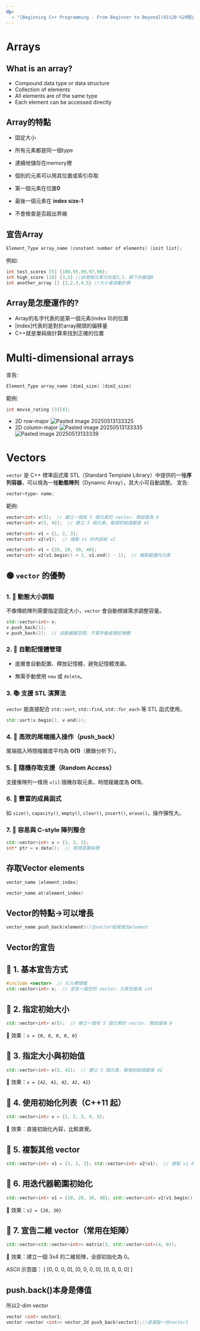```yaml
---
Up:
  - "[Beginning C++ Programming - From Beginner to Beyond](01%20-%20程式語言/Beginning%20C++%20Programming%20-%20From%20Beginner%20to%20Beyond/Beginning%20C++%20Programming%20-%20From%20Beginner%20to%20Beyond.md)"
---
```

# Arrays
## What is an array?
- Compound data type or data structure
- Collection of elements
- All elements are of the same type
- Each element can be accessed directly
## Array的特點
- 固定大小
- 所有元素都是同一個type
- 連續地儲存在memory裡
- 個別的元素可以用其位置或索引存取

- 第一個元素在位置**0**
- 最後一個元素在 **index size-1**

- 不會檢查是否超出界線
## 宣告Array
```cpp
Element_Type array_name [constant number of elements] {init list};
```
 例如:
 ```cpp
 int test_scores [5] {100,95,99,97,98};
 int high_score [10] {3,5} //前兩個元素分別是3,5，剩下的都是0
 int another_array [] {1,2,3,4,5} //大小會自動計算
```
## Array是怎麼運作的?
- Array的名字代表的是第一個元素(index 0)的位置
- \[index\]代表的是對於array開頭的偏移量
- C++就是單純做計算來找到正確的位置

# Multi-dimensional arrays
宣告:
```cpp
Element_Type array_name [dim1_size] [dim2_size]
```
範例:
```cpp
int movie_rating [3][4];
```
- 2D row-major
![Pasted image 20250513133325](01%20-%20程式語言/Beginning%20C++%20Programming%20-%20From%20Beginner%20to%20Beyond/attachments/Pasted%20image%2020250513133325.png)
- 2D column-major
![Pasted image 20250513133335](01%20-%20程式語言/Beginning%20C++%20Programming%20-%20From%20Beginner%20to%20Beyond/attachments/Pasted%20image%2020250513133335.png)
![Pasted image 20250513133339](01%20-%20程式語言/Beginning%20C++%20Programming%20-%20From%20Beginner%20to%20Beyond/attachments/Pasted%20image%2020250513133339.png)
# Vectors
`vector` 是 C++ 標準函式庫 STL（Standard Template Library）中提供的一種**序列容器**，可以視為一種**動態陣列**（Dynamic Array），其大小可自動調整。
宣告:
```cpp
vector<type> name;
```
範例:
```cpp
vector<int> v(5);  // 建立一個有 5 個元素的 vector，預設值為 0
vector<int> v(5, 42);  // 建立 5 個元素，每個初始值都是 42

vector<int> v1 = {1, 2, 3};
vector<int> v2(v1);  // 複製 v1 的內容給 v2

vector<int> v1 = {10, 20, 30, 40};
vector<int> v2(v1.begin() + 1, v1.end() - 1);  // 複製範圍內元素
```
## 🟢 `vector` 的優勢

### 1. 📏 動態大小調整

不像傳統陣列需要指定固定大小，`vector` 會自動根據需求調整容量。

```cpp
std::vector<int> v;
v.push_back(1);
v.push_back(2);  // 自動擴展空間，不需手動處理記憶體
```
### 2. 🧠 自動記憶體管理

- 底層會自動配置、釋放記憶體，避免記憶體洩漏。
    
- 無需手動使用 `new` 或 `delete`。
### 3. 📚 支援 STL 演算法

`vector` 能直接配合 `std::sort`, `std::find`, `std::for_each` 等 STL 函式使用。
```cpp
std::sort(v.begin(), v.end());
```
### 4. 🚀 高效的尾端插入操作（push_back）

尾端插入時間複雜度平均為 **O(1)**（攤銷分析下）。
### 5. 🔄 隨機存取支援（Random Access）

支援像陣列一樣用 `v[i]` 隨機存取元素，時間複雜度為 **O(1)**。
### 6. 🧪 豐富的成員函式

如 `size()`, `capacity()`, `empty()`, `clear()`, `insert()`, `erase()`，操作彈性大。
### 7. 🧱 容易與 C-style 陣列整合
```cpp
std::vector<int> v = {1, 2, 3}; 
int* ptr = v.data();  // 取得底層指標
```
## 存取Vector elements
```cpp
vector_name [element_index]
```
```cpp
vector_name.at(element_index)
```
## Vector的特點->可以增長
```cpp
vector_name.push_back(element)//在vector結尾增加element
```
## Vector的宣告
## 🔷 1. 基本宣告方式

```cpp
#include <vector>  // 引入標頭檔  
std::vector<int> v;  // 宣告一個空的 vector，元素型態為 int
```
## 🔷 2. 指定初始大小

```cpp
std::vector<int> v(5);  // 建立一個有 5 個元素的 vector，預設值為 0
```

📌 效果：`v = {0, 0, 0, 0, 0}`
## 🔷 3. 指定大小與初始值
```cpp
std::vector<int> v(5, 42);  // 建立 5 個元素，每個初始值都是 42
```
📌 效果：`v = {42, 42, 42, 42, 42}`
## 🔷 4. 使用初始化列表（C++11 起）
```cpp
std::vector<int> v = {1, 2, 3, 4, 5};
```
📌 效果：直接初始化內容，比較直覺。
## 🔷 5. 複製其他 vector
```cpp
std::vector<int> v1 = {1, 2, 3}; std::vector<int> v2(v1);  // 複製 v1 的內容給 v2
```
## 🔷 6. 用迭代器範圍初始化
```cpp
std::vector<int> v1 = {10, 20, 30, 40}; std::vector<int> v2(v1.begin() + 1, v1.end() - 1);  // 複製範圍內元素
```
📌 效果：`v2 = {20, 30}`
## 🔷 7. 宣告二維 vector（常用在矩陣）

```cpp
std::vector<std::vector<int>> matrix(3, std::vector<int>(4, 0));
```

📌 效果：建立一個 3x4 的二維矩陣，全部初始化為 0。

ASCII 示意圖：
[
 [0, 0, 0, 0],
 [0, 0, 0, 0],
 [0, 0, 0, 0]
]
## push.back()本身是傳值
所以2-dim vector
```cpp
vector <int> vector1;
vector <vector <int>> vector_2d push_back(vector1);//是複製一份vector1
```
